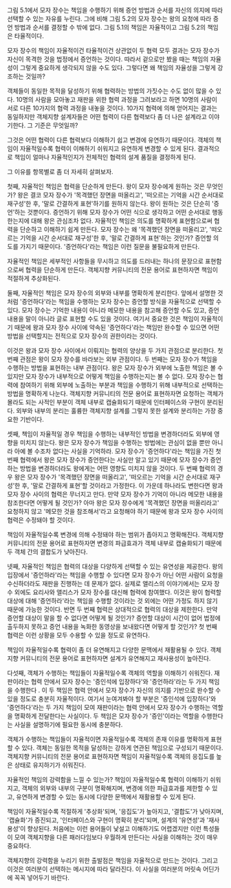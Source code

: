 그림 5.1에서 모자 장수는 책임을 수행하기 위해 증언 방법과 순서를 자신의 의지에 따라 선택할 수 있는 자유를 누린다. 그에 비해 그림 5.2의 모자 장수는 왕의 요청에 따라 증언 방법과 순서를 결정할 수 밖에 없다. 그림 5.1의 책임은 자율적이고 그림 5.2의 책임은 타율적이다.

모자 장수의 책임이 자율적이건 타율적이건 상관없이 두 협력 모두 결과는 모자 장수가 자신이 목격한 것을 법정에서 증언하는 것이다. 따라서 겉으로만 봤을 때는 책임의 자율성이 그렇게 중요하게 생각되지 않을 수도 있다. 그렇다면 왜 책임의 자율성을 그렇게 강조하는 것일까?

객체들이 동일한 목적을 달성하기 위해 협력하는 방법의 가짓수는 수도 없이 많을 수 있다. 10명의 사람을 모아놓고 재판을 위한 협력 과정을 그려보라고 하면 10명의 사람이 서로 다른 10가지의 협력 과정을 내놓을 것이다. 10가지 협력에 의해 얻어지는 결과는 동일하지만 객체지향 설계자들은 어떤 협력이 다른 협력보다 좀 더 나은 설계라고 이야기한다. 그 기준은 무엇일까?

그것은 어떤 협력이 다른 협력보다 이해하기 쉽고 변경에 유연하기 때문이다. 객체의 책임이 자율적일수록 협력이 이해하기 쉬워지고 유연하게 변경할 수 있게 된다. 결과적으로 책임이 얼마나 자율적인지가 전체적인 협력의 설계 품질을 결정하게 된다.

그 이유를 항목별로 좀 더 자세히 살펴보자.

첫째, 자율적인 책임은 협력을 단순하게 만든다. 왕이 모자 장수에게 원하는 것은 무엇인가? 왕은 결코 모자 장수가 '목격했던 장면을 떠올리고', '떠오르는 기억을 시간 순서대로 재구성'한 후, '말로 간결하게 표현'하기를 원하지 않는다. 왕이 원하는 것은 단순히 '증언'하는 것뿐이다. 증언하기 위해 모자 장수가 어떤 식으로 생각하고 어떤 순서대로 행동한는지에 대해 왕은 관심조차 없다. 자율적인 책임은 의도를 명확하게 표현함으로써 협력을 단순하고 이해하기 쉽게 만든다. 모자 장수는 왜 '목격했던 장면을 떠올리고', '떠오르는 기억을 시간 순서대로 재구성'한 후, '말로 간결하게 표현'하는 것인가? 증언할 의도를 가지기 때문이다. '증언하다'라는 책임은 이런 질문을 불필요하게 만든다.

자율적인 책임은 세부적인 사항들을 무시하고 의도를 드러내는 하나의 문장으로 표현함으로써 협력을 단순하게 만든다. 객체지향 커뮤니티의 전문 용어로 표현하자면 책임이 적절하게 추상화된다.

둘째, 자율적인 책임은 모자 장수의 외부와 내부를 명확하게 분리한다. 앞에서 설명한 것처럼 '증언하다'라는 책임을 수행하는 모자 장수는 증언할 방식을 자율적으로 선택할 수 있다. 모자 장수는 기억한 내용이 아니라 메모한 내용을 참고해 증언할 수도 있고, 증언 내용을 말이 아니라 글로 표현할 수도 있을 것이다. 여기서 중요한 것은 책임이 자율적이기 때문에 왕과 모자 장수 사이에 약속된 '증언하다'라는 책임만 완수할 수 있으면 어떤 방법을 선택할지는 전적으로 모자 장수의 권한이라는 것이다.

이것은 왕과 모자 장수 사이에서 이뤄지는 협력의 양상을 두 가지 관점으로 분리한다. 첫 번째 관점은 왕이 모자 장수를 바라보는 외부 관점이다. 두 번째는 모자 장수가 책임을 수행하는 방법을 표현하는 내부 관점이다. 왕은 모자 장수가 외부에 노출한 책임은 볼 수 있지만 모자 장수가 내부적으로 어떻게 책임을 수행하는지는 볼 수 없다. 모자 장수는 협력에 참여하기 위해 외부에 노출하는 부분과 책임을 수행하기 위해 내부적으로 선택하는 방법을 명확하게 나눈다. 객체지향 커뮤니티의 전문 용어로 표현하자면 요청하는 객체가 몰라도 되는 사적인 부분이 객체 내부로 캡슐화되기 때문에 인터페이스와 구현이 분리된다. 외부와 내부의 분리는 훌륭한 객체지향 설계를 그렇지 못한 설계와 분리하는 가장 중요한 기반이다.

셋째, 책임이 자율적일 경우 책임을 수행하는 내부적인 방법을 변경하더라도 외부에 영향을 미치지 않는다. 왕은 모자 장수가 책임을 수행하는 방법에는 관심이 없을 뿐만 아니라 아예 볼 수조차 없다는 사실을 기억하라. 모자 장수가 '증언하다'라는 책임을 가진 첫 번째 협력에서 왕은 모자 장수가 증언한다는 사실만 알고 있기 때문에 모자 장수가 증언하는 방법을 변경하더라도 왕에게는 어떤 영향도 미치지 않을 것이다. 두 번째 협력의 경우 왕은 모자 장수가 '목격했던 장면을 떠올리고', '떠오르는 기억을 시간 순서대로 재구성'한 후, '말로 간결하게 표현'할 것이라고 가정한다. 이 가운데 하나라도 변한다면 왕과 모자 장수 사이의 협력은 무너지고 만다. 만약 모자 장수가 기억이 아니라 메모한 내용을 참조한다면 어떻게 될 것인가? 아마 왕은 모자 장수에게 '목격했던 장면을 떠올리라고' 요청하지 않고 '메모한 것을 참조해서'라고 요청해야 하기 때문에 왕과 모자 장수 사이의 협력은 수정돼야 할 것이다.

책임이 자율적일수록 변경에 의해 수정돼야 하는 범위가 좁아지고 명확해진다. 객체지향 커뮤니티의 전문 용어로 표현하자면 변경의 파급효과가 객체 내부로 캡슐화되기 때문에 두 객체 간의 결합도가 낮아진다.

넷째, 자율적인 책임은 협력의 대상을 다양하게 선택할 수 있는 유연성을 제공한다. 왕의 입장에서 '증언하라'라는 책임을 수행할 수 있다면 모자 장수가 아닌 어떤 사람이 요청을 수신하더라도 재판을 진행하는 데 문제가 없다. 실제로 앨리스의 이야기에서는 모자 장수 외에도 요리사와 앨리스가 모자 장수를 대신해 협력에 참여했다. 이것은 왕이 협력할 대상에 대해 '증언하라'라는 책임을 수행할 것이라는 것 외에는 어떤 가정도 하지 않기 때문에 가능한 것이다. 반면 두 번째 협력은 상대적으로 협력의 대상을 제한한다. 만약 증언할 대상이 말을 할 수 없다면 어떻게 될 것인가? 증언할 대상이 시간이 없어 법정에 출두하지 못하고 증언 내용을 녹화한 동영상을 보내왔다면 어떻게 할 것인가? 첫 번째 협력은 이런 상황을 모두 수용할 수 있을 정도로 유연하다. 

책임이 자율적일수록 협력이 좀 더 유연해지고 다양한 문맥에서 재활용될 수 있다. 객체지향 커뮤니티의 전문 용어로 표현하자면 설계가 유연해지고 재사용성이 높아진다.

다섯째, 객체가 수행하는 책임들이 자율적일수록 객체의 역할을 이해하기 쉬워진다. 재판이라는 협력 안에서 모자 장수는 '증인석에 입장하다'와 '증언하라'라는 두 가지 책임을 수행한다 . 이 두 책임은 협력 안에서 모자 장수가 자신의 의지를 기반으로 완수할 수 있을 정도로 충분히 자율적이다. 여기서 눈여겨봐야 할 부분은 '증인석에 입장하다'와 '증언하다'라는 두 가지 책임이 모여 재판이라는 협력 안에서 모자 장수가 수행하는 역할을 명확하게 전달한다는 사실이다. 두 책임은 모자 장수가 '증인'이라는 역할을 수행한다는 사실을 설명하기에 필요한 동시에 충분하다.

객체가 수행하는 책임들이 자율적이면 자율적일수록 객체의 존재 이유를 명확하게 표현할 수 있다. 객체는 동일한 목적을 달성하는 강하게 연관된 책임으로 구성되기 때문이다. 객체지향 커뮤니티의 전문 용어로 표현하자면 책임이 자율적일수록 객체의 응집도를 높은 상태로 유지하기가 쉬워진다.

자율적인 책임의 강력함을 느낄 수 있는가? 책임이 자율적일수록 협력이 이해하기 쉬워지고, 객체의 외부와 내부의 구분이 명확해지며, 변경에 의한 파급효과를 제한할 수 있고, 유연하게 변경할 수 있는 동시에 다양한 문맥에서 재활용할 수 있게 된다.

책임이 자율적일수록 적절하게 '추상화'되며, '응집도'가 높아지고, '결합도'가 낮아지며, '캡슐화'가 증진되고, '인터페이스와 구현이 명확히 분리'되며, 설계의 '유연성'과 '재사용성'이 향상된다. 처음에는 이런 용어들이 낯설고 이해하기도 어렵겠지만 이런 특성들이 모여 객체지향을 다른 패러다임보다 우월하게 만든다는 사실을 이해하는 것이 매우 중요하다.

객체지향의 강력함을 누리기 위한 출발점은 책임을 자율적으로 만드는 것이다. 그리고 이것은 여러분이 선택하는 메시지에 따라 달라진다. 이 사실을 여러분의 머릿속 어딘가에 꼭꼭 넣어두기 바란다.
